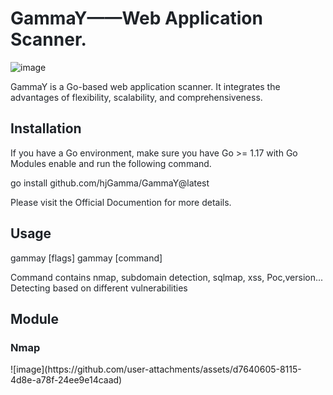 <h1 id="cd6addd0"><font style="color:rgb(31, 35, 40);">GammaY——Web Application Scanner.</font></h1>

![image](https://github.com/user-attachments/assets/c18a2208-096b-453a-af2b-9b49efa79afa)

<font style="color:rgb(31, 35, 40);">  
</font><font style="color:rgb(31, 35, 40);">GammaY is a Go-based web application scanner. It integrates the advantages of flexibility, scalability, and comprehensiveness.</font>

<h2 id="installation"><font style="color:rgb(31, 35, 40);">Installation</font></h2>
<font style="color:rgb(31, 35, 40);">If you have a Go environment, make sure you have Go >= 1.17 with Go Modules enable and run the following command.</font>

<font style="color:rgb(31, 35, 40);">go install github.com/hjGamma/GammaY@latest</font>

<font style="color:rgb(31, 35, 40);">Please visit the Official Documention for more details.</font>

<h2 id="usage"><font style="color:rgb(31, 35, 40);">Usage</font></h2>
<font style="color:rgb(31, 35, 40);">gammay [flags] gammay [command]</font>

<font style="color:rgb(31, 35, 40);">Command contains nmap, subdomain detection, sqlmap, xss, Poc,version... Detecting based on different vulnerabilities</font>

<h2 id="installation"><font style="color:rgb(31, 35, 40);">Module</font></h2>

<h3 id="installation"><font style="color:rgb(31, 35, 40);">Nmap</font></h3>
![image](https://github.com/user-attachments/assets/d7640605-8115-4d8e-a78f-24ee9e14caad)
